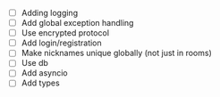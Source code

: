 - [ ] Adding logging
- [ ] Add global exception handling
- [ ] Use encrypted protocol
- [ ] Add login/registration
- [ ] Make nicknames unique globally (not just in rooms)
- [ ] Use db
- [ ] Add asyncio
- [ ] Add types

